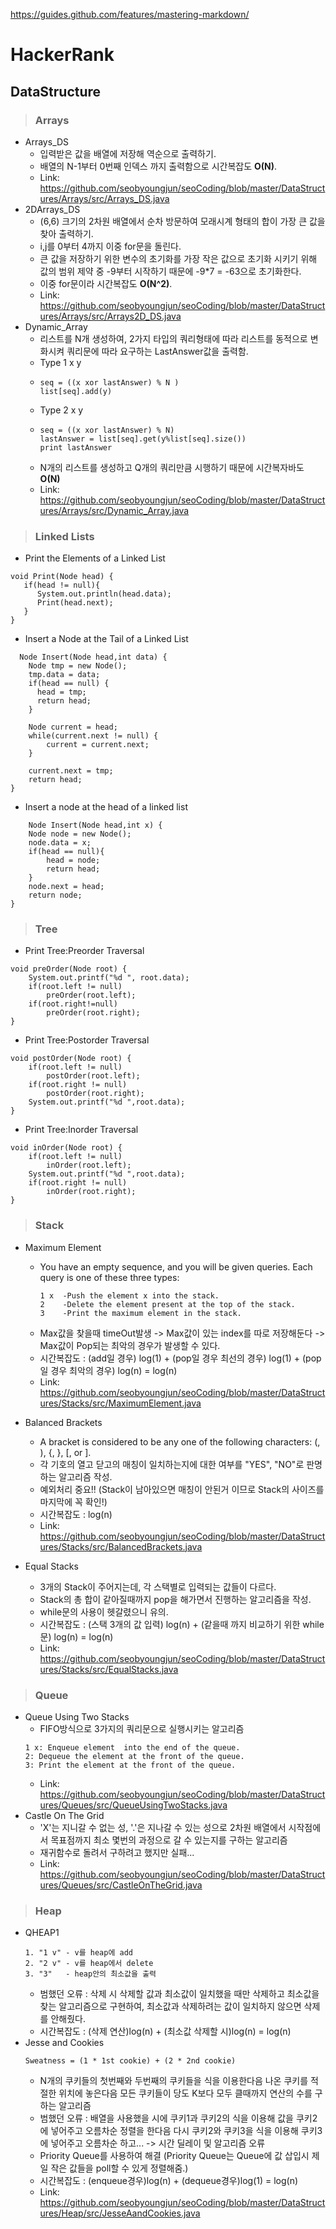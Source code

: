 https://guides.github.com/features/mastering-markdown/
# HackerRank
## DataStructure
> ### Arrays
* Arrays_DS
  * 입력받은 값을 배열에 저장해 역순으로 출력하기.
  * 배열의 N-1부터 0번째 인덱스 까지 출력함으로 시간복잡도 **O(N)**.
  * Link: https://github.com/seobyoungjun/seoCoding/blob/master/DataStructures/Arrays/src/Arrays_DS.java
* 2DArrays_DS
  * (6,6) 크기의 2차원 배열에서 순차 방문하여 모래시계 형태의 합이 가장 큰 값을 찾아 출력하기.
  * i,j를 0부터 4까지 이중 for문을 돌린다.
  * 큰 값을 저장하기 위한 변수의 초기화를 가장 작은 값으로 초기화 시키기 위해 값의 범위 제약 중 -9부터 시작하기 때문에 -9*7 = -63으로 초기화한다.
  * 이중 for문이라 시간복잡도 **O(N^2)**.
  * Link: https://github.com/seobyoungjun/seoCoding/blob/master/DataStructures/Arrays/src/Arrays2D_DS.java
* Dynamic_Array
  *  리스트를 N개 생성하여, 2가지 타입의 쿼리형태에 따라 리스트를 동적으로 변화시켜 쿼리문에 따라 요구하는 LastAnswer값을 출력함.
  *  Type 1 x y
    *  ```
       seq = ((x xor lastAnswer) % N ) 
       list[seq].add(y)
       ```
  *  Type 2 x y
    *  ```
       seq = ((x xor lastAnswer) % N)
       lastAnswer = list[seq].get(y%list[seq].size())
       print lastAnswer
       ```  
  *  N개의 리스트를 생성하고 Q개의 쿼리만큼 시행하기 때문에 시간복자바도 **O(N)**
  *  Link: https://github.com/seobyoungjun/seoCoding/blob/master/DataStructures/Arrays/src/Dynamic_Array.java
> ### Linked Lists
*  Print the Elements of a Linked List
```{.java}
void Print(Node head) {
   if(head != null){
      System.out.println(head.data);
      Print(head.next);
   }
}
```
  
*  Insert a Node at the Tail of a Linked List
```{.java}
  Node Insert(Node head,int data) {
    Node tmp = new Node();
    tmp.data = data;
    if(head == null) {
      head = tmp;
      return head;
    } 

    Node current = head;
    while(current.next != null) {
        current = current.next;
    }
    
    current.next = tmp;
    return head;
}
```
*  Insert a node at the head of a linked list
```{.java}
    Node Insert(Node head,int x) {
    Node node = new Node();
    node.data = x;
    if(head == null){
        head = node;
        return head;
    }
    node.next = head;
    return node;
}
```
> ### Tree
*  Print Tree:Preorder Traversal
```{.java}
void preOrder(Node root) {
    System.out.printf("%d ", root.data);
    if(root.left != null)
        preOrder(root.left);
    if(root.right!=null)
        preOrder(root.right);
}
```
*  Print Tree:Postorder Traversal
```{.java}
void postOrder(Node root) {
    if(root.left != null)
        postOrder(root.left);
    if(root.right != null)
        postOrder(root.right);
    System.out.printf("%d ",root.data);
}
```
*  Print Tree:Inorder Traversal
```{.java}
void inOrder(Node root) {
    if(root.left != null)
        inOrder(root.left);
    System.out.printf("%d ",root.data);
    if(root.right != null)
        inOrder(root.right);
}
```
> ### Stack
* Maximum Element
  * You have an empty sequence, and you will be given  queries. Each query is one of these three types:
    ```
    1 x  -Push the element x into the stack.
    2    -Delete the element present at the top of the stack.
    3    -Print the maximum element in the stack.
    ```
  * Max값을 찾을때 timeOut발생 -> Max값이 있는 index를 따로 저장해둔다 -> Max값이 Pop되는 최악의 경우가 발생할 수 있다.
  * 시간복잡도 : (add일 경우) log(1) + (pop일 경우 최선의 경우) log(1) + (pop일 경우 최악의 경우) log(n) = log(n) 
  * Link: https://github.com/seobyoungjun/seoCoding/blob/master/DataStructures/Stacks/src/MaximumElement.java

* Balanced Brackets
  * A bracket is considered to be any one of the following characters: (, ), {, }, [, or ].
  * 각 기호의 열고 닫고의 매칭이 일치하는지에 대한 여부를 "YES", "NO"로 판명하는 알고리즘 작성.
  * 예외처리 중요!! (Stack이 남아있으면 매칭이 안된거 이므로 Stack의 사이즈를 마지막에 꼭 확인!)
  * 시간복잡도 : log(n)
  * Link: https://github.com/seobyoungjun/seoCoding/blob/master/DataStructures/Stacks/src/BalancedBrackets.java
* Equal Stacks
  * 3개의 Stack이 주어지는데, 각 스택별로 입력되는 값들이 다르다.
  * Stack의 총 합이 같아질때까지 pop을 해가면서 진행하는 알고리즘을 작성.
  * while문의 사용이 헷갈렸으니 유의.
  * 시간복잡도 : (스택 3개의 값 입력) log(n) + (같을때 까지 비교하기 위한 while문) log(n) = log(n)
  * Link: https://github.com/seobyoungjun/seoCoding/blob/master/DataStructures/Stacks/src/EqualStacks.java
> ### Queue
* Queue Using Two Stacks
  * FIFO방식으로 3가지의 쿼리문으로 실행시키는 알고리즘
   ```
   1 x: Enqueue element  into the end of the queue.
   2: Dequeue the element at the front of the queue.
   3: Print the element at the front of the queue.
   ```
  * Link: https://github.com/seobyoungjun/seoCoding/blob/master/DataStructures/Queues/src/QueueUsingTwoStacks.java
* Castle On The Grid
  * 'X'는 지니갈 수 없는 성, '.'은 지나갈 수 있는 성으로 2차원 배열에서 시작점에서 목표점까지 최소 몇번의 과정으로 갈 수 있는지를 구하는 알고리즘
  * 재귀함수로 돌려서 구하려고 했지만 실패...
  * Link: https://github.com/seobyoungjun/seoCoding/blob/master/DataStructures/Queues/src/CastleOnTheGrid.java
> ### Heap
* QHEAP1
  ```
  1. "1 v" - v를 heap에 add
  2. "2 v" - v를 heap에서 delete
  3. "3"   - heap안의 최소값을 출력
  ```
  * 범했던 오류 : 삭제 시 삭제할 값과 최소값이 일치했을 때만 삭제하고 최소값을 찾는 알고리즘으로 구현하여, 최소값과 삭제하려는 값이 일치하지 않으면 삭제를 안해줬다.
  * 시간복잡도 : (삭제 연산)log(n) + (최소값 삭제할 시)log(n) = log(n)
* Jesse and Cookies
  ```
  Sweatness = (1 * 1st cookie) + (2 * 2nd cookie)
  ```
  * N개의 쿠키들의 첫번째와 두번째의 쿠키들을 식을 이용한다음 나온 쿠키를 적절한 위치에 놓은다음 모든 쿠키들이 당도 K보다 모두 클때까지 연산의 수를 구하는 알고리즘
  * 범했던 오류 : 배열을 사용했을 시에 쿠키1과 쿠키2의 식을 이용해 값을 쿠키2에 넣어주고 오름차순 정렬을 한다음 다시 쿠키2와 쿠키3을 식을 이용해 쿠키3에 넣어주고 오름차순 하고... -> 시간 딜레이 및 알고리즘 오류
  * Priority Queue를 사용하여 해결 (Priority Queue는 Queue에 값 삽입시 제일 작은 값들을 poll할 수 있게 정렬해줌.)
  * 시간복잡도 : (enqueue경우)log(n) + (dequeue경우)log(1) = log(n)
  * Link: https://github.com/seobyoungjun/seoCoding/blob/master/DataStructures/Heap/src/JesseAandCookies.java

